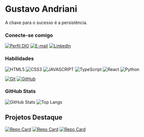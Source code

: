 # Gustavo Andriani

A chave para o sucesso é a persistência.

### Conecte-se comigo

[![Perfil DIO](https://img.shields.io/badge/-Meu%20Perfil%20na%20DIO-ba1138?style=for-the-badge)](https://web.dio.me/users/gustavo_joseandriani/)
[![E-mail](https://img.shields.io/badge/-Gmail-ba1138?style=for-the-badge&logo=gmail&logoColor=white)](mailto:gustavo.joseandriani@gmail.com)
[![LinkedIn](https://img.shields.io/badge/-LinkedIn-ba1138?style=for-the-badge&logo=LinkedIn&logoColor=000)](https://www.linkedin.com/in/gustavo-andriani/)

### Habilidades

![HTML5](https://img.shields.io/badge/HTML-ba1138?style=for-the-badge&logo=html5&logoColor=white)
![CSS3](https://img.shields.io/badge/CSS-ba1138?style=for-the-badge&logo=css&logoColor=white)
![JAVASCRIPT](https://img.shields.io/badge/JAVASCRIPT-ba1138?style=for-the-badge&logo=JavaScript&logoColor=white)
![TypeScript](https://img.shields.io/badge/TypeScript-ba1138?style=for-the-badge&logo=TypeScript&logoColor=white)
![React](https://img.shields.io/badge/React-ba1138?style=for-the-badge&logo=React&logoColor=white)
![Python](https://img.shields.io/badge/Python-ba1138?style=for-the-badge&logo=Python&logoColor=white)

[![Git](https://img.shields.io/badge/Git-ba1138?style=for-the-badge&logo=git&logoColor=white)](https://git-scm.com/doc)
[![GitHub](https://img.shields.io/badge/GitHub-ba1138?style=for-the-badge&logo=github&logoColor=white)](https://docs.github.com/)

### GitHub Stats

![GitHub Stats](https://github-readme-stats.vercel.app/api?username=gustavoandriani&theme=transparent&bg_color=000&border_color=ba1138&show_icons=true&icon_color=ba1138&title_color=ba1138&text_color=FFF)
![Top Langs](https://github-readme-stats.vercel.app/api/top-langs/?username=gustavoandriani&layout=compact&bg_color=000&border_color=ba1138&title_color=ba1138&text_color=FFF)

## Projetos Destaque
[![Repo Card](https://github-readme-stats.vercel.app/api/pin/?username=gustavoandriani&repo=ReactKanban&bg_color=000&border_color=ba1138&show_icons=true&icon_color=ba1138&title_color=ba1138&text_color=FFF)](https://github.com/gustavoandriani/ReactKanban)
[![Repo Card](https://github-readme-stats.vercel.app/api/pin/?username=gustavoandriani&repo=ReactEstoque&bg_color=000&border_color=ba1138&show_icons=true&icon_color=ba1138&title_color=ba1138&text_color=FFF)](https://github.com/gustavoandriani/ReactEstoque)
[![Repo Card](https://github-readme-stats.vercel.app/api/pin/?username=gustavoandriani&repo=valorant-info&bg_color=000&border_color=ba1138&show_icons=true&icon_color=ba1138&title_color=ba1138&text_color=FFF)](https://github.com/gustavoandriani/valorant-info)